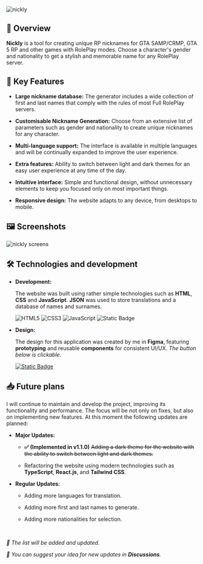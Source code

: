 ![nickly](https://github.com/user-attachments/assets/28d3953d-6115-4ab1-b4ae-17d531e3bc07)

## 🚀 Overview
**Nickly** is a tool for creating unique RP nicknames for GTA SAMP/CRMP, GTA 5 RP and other games with RolePlay modes. Choose a character's gender and nationality to get a stylish and memorable name for any RolePlay server.

## 🔑 Key Features
- **Large nickname database:** The generator includes a wide collection of first and last names that comply with the rules of most Full RolePlay servers.

- **Customisable Nickname Generation:** Choose from an extensive list of parameters such as gender and nationality to create unique nicknames for any character.

- **Multi-language support:** The interface is available in multiple languages and will be continually expanded to improve the user experience.

- **Extra features:** Ability to switch between light and dark themes for an easy user experience at any time of the day.

- **Intuitive interface:** Simple and functional design, without unnecessary elements to keep you focused only on most important things.

- **Responsive design:** The website adapts to any device, from desktops to mobile. 


## 🖼️ Screenshots

![nickly screens](https://github.com/user-attachments/assets/bda18e56-a21d-4409-ae3e-3f346437c2b5)

## 🛠️ Technologies and development

- **Development:**  

  The website was built using rather simple technologies such as **HTML**, **CSS** and **JavaScript**. **JSON** was used to store translations and a database of names and surnames.

  ![HTML5](https://img.shields.io/badge/html5-%23E34F26.svg?style=for-the-badge&logo=html5&logoColor=white) ![CSS3](https://img.shields.io/badge/css3-%231572B6.svg?style=for-the-badge&logo=css3&logoColor=white) ![JavaScript](https://img.shields.io/badge/javascript-%23323330.svg?style=for-the-badge&logo=javascript&logoColor=%23F7DF1E) ![Static Badge](https://img.shields.io/badge/JSON-0243E7?style=for-the-badge&logo=JSON)

- **Design:**

  The design for this application was created by me in **Figma**, featuring **prototyping** and reusable **components** for consistent UI/UX. *The button below is clickable.*

    <a href="https://www.figma.com/design/1csNmOCC9NujtOgbEHjNxq/%F0%9F%92%BB-Website-Design-%2F-Nickly---Online-RolePlay-nickname-generator?node-id=93-1348&t=4gvePGcdPhLX8V2s-1">
      <img alt="Static Badge" src="https://img.shields.io/badge/Explore_the_project_in_Figma_(clickable)-242529?style=for-the-badge&logo=FIGMA">
    </a>

## 📥 Future plans

I will continue to maintain and develop the project, improving its functionality and performance. The focus will be not only on fixes, but also on implementing new features. At this moment the following updates are planned:

- **Major Updates:**

  - **✅ (Implemented in v1.1.0)** ~~Adding a dark theme for the website with the ability to switch between light and dark themes.~~

  - Refactoring the website using modern technologies such as **TypeScript**, **React.js**, and **Tailwind CSS**.

- **Regular Updates:**

  - Adding more languages for translation.

  - Adding more first and last names to generate.

  - Adding more nationalities for selection.

<br>


  *📝 The list will be added and updated.*


  *📮 You can suggest your idea for new updates in **Discussions**.*
